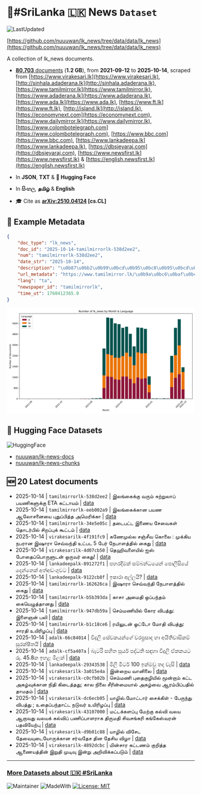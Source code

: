 # 📄#SriLanka 🇱🇰 News `Dataset`

![LastUpdated](https://img.shields.io/badge/last_updated-2025--10--14_09:22:18-green)

[https://github.com/nuuuwan/lk_news/tree/data/data/lk_news](https://github.com/nuuuwan/lk_news/tree/data/data/lk_news)

A collection of lk_news documents.

- [**80,703** documents](https://github.com/nuuuwan/lk_news/tree/data/data/lk_news) (**1.2 GB**), from **2021-09-12** to **2025-10-14**, scraped from [https://www.virakesari.lk](https://www.virakesari.lk), [http://sinhala.adaderana.lk](http://sinhala.adaderana.lk), [https://www.tamilmirror.lk](https://www.tamilmirror.lk), [https://www.adaderana.lk](https://www.adaderana.lk), [https://www.ada.lk](https://www.ada.lk), [https://www.ft.lk](https://www.ft.lk), [http://island.lk](http://island.lk), [https://economynext.com](https://economynext.com), [https://www.dailymirror.lk](https://www.dailymirror.lk), [https://www.colombotelegraph.com](https://www.colombotelegraph.com), [https://www.bbc.com](https://www.bbc.com), [https://www.lankadeepa.lk](https://www.lankadeepa.lk), [https://dbsjeyaraj.com](https://dbsjeyaraj.com), [https://www.newsfirst.lk](https://www.newsfirst.lk) & [https://english.newsfirst.lk](https://english.newsfirst.lk)

- In **JSON**, **TXT** & **🤗 Hugging Face**

- In **සිංහල**, **தமிழ்** & **English**

- 🎓 Cite as **[arXiv:2510.04124](https://arxiv.org/abs/2510.04124) [cs.CL]**

## 📝 Example Metadata

```json
{
    "doc_type": "lk_news",
    "doc_id": "2025-10-14-tamilmirrorlk-538d2ee2",
    "num": "tamilmirrorlk-538d2ee2",
    "date_str": "2025-10-14",
    "description": "\u0b87\u0bb2\u0b99\u0bcd\u0b95\u0bc8\u0b95\u0bcd\u0b95\u0bc1 \u0bb5\u0bb0\u0bc1\u0bae\u0bcd \u0b9a\u0bc1\u0bb1\u0bcd\u0bb1\u0bc1\u0bb2\u0bbe\u0baa\u0bcd \u0baa\u0baf\u0ba3\u0bbf\u0b95\u0bb3\u0bc1\u0b95\u0bcd\u0b95\u0bc1 ETA \u0b95\u0b9f\u0bcd\u0b9f\u0bbe\u0baf\u0bae\u0bcd",
    "url_metadata": "https://www.tamilmirror.lk/\u0b9a\u0bc6\u0baf\u0bcd\u0ba4\u0bbf\u0b95\u0bb3\u0bcd/\u0b87\u0bb2\u0b99\u0bcd\u0b95\u0bc8\u0b95\u0bcd\u0b95\u0bc1-\u0bb5\u0bb0\u0bc1\u0bae\u0bcd-\u0b9a\u0bc1\u0bb1\u0bcd\u0bb1\u0bc1\u0bb2\u0bbe\u0baa\u0bcd-\u0baa\u0baf\u0ba3\u0bbf\u0b95\u0bb3\u0bc1\u0b95\u0bcd\u0b95\u0bc1-ETA-\u0b95\u0b9f\u0bcd\u0b9f\u0bbe\u0baf\u0bae\u0bcd/175-366236",
    "lang": "ta",
    "newspaper_id": "tamilmirrorlk",
    "time_ut": 1760412365.0
}
```

![Chart](https://raw.githubusercontent.com/nuuuwan/lk_news/refs/heads/data/data/lk_news/docs_by_month_and_lang.png)

## 🤗 Hugging Face Datasets

![HuggingFace](https://img.shields.io/badge/-HuggingFace-FDEE21?style=for-the-badge&logo=HuggingFace)

- [nuuuwan/lk-news-docs](https://huggingface.co/datasets/nuuuwan/lk-news-docs)
- [nuuuwan/lk-news-chunks](https://huggingface.co/datasets/nuuuwan/lk-news-chunks)

## 🆕 20 Latest documents

- 2025-10-14 | `tamilmirrorlk-538d2ee2` | இலங்கைக்கு வரும் சுற்றுலாப் பயணிகளுக்கு ETA கட்டாயம் | [data](https://github.com/nuuuwan/lk_news/tree/data/data/lk_news/2020s/2025/2025-10-14-tamilmirrorlk-538d2ee2)
- 2025-10-14 | `tamilmirrorlk-eeb002a9` | இலங்கைக்கான பயண ஆலோசனையை புதுப்பித்த அமெரிக்கா | [data](https://github.com/nuuuwan/lk_news/tree/data/data/lk_news/2020s/2025/2025-10-14-tamilmirrorlk-eeb002a9)
- 2025-10-14 | `tamilmirrorlk-34e5e05c` | தடைபட்ட இணைய சேவைகள் தொடர்பில் சிறப்புக் கூட்டம் | [data](https://github.com/nuuuwan/lk_news/tree/data/data/lk_news/2020s/2025/2025-10-14-tamilmirrorlk-34e5e05c)
- 2025-10-14 | `virakesarilk-4f191fc9` | கணேமுல்ல சஞ்சீவ கொலை : முக்கிய நபரான இஷாரா செவ்வந்தி உட்பட 5 பேர் நேபாளத்தில் கைது | [data](https://github.com/nuuuwan/lk_news/tree/data/data/lk_news/2020s/2025/2025-10-14-virakesarilk-4f191fc9)
- 2025-10-14 | `virakesarilk-4d07cb50` | தெஹிவளையில் ஐஸ் போதைப்பொருளுடன் ஒருவர் கைது! | [data](https://github.com/nuuuwan/lk_news/tree/data/data/lk_news/2020s/2025/2025-10-14-virakesarilk-4d07cb50)
- 2025-10-14 | `lankadeepalk-891272f1` | පහරදීමක් සම්බන්ධයෙන් පොලීසියේ දෙන්නෙක් අත්අඩංගුවට | [data](https://github.com/nuuuwan/lk_news/tree/data/data/lk_news/2020s/2025/2025-10-14-lankadeepalk-891272f1)
- 2025-10-14 | `lankadeepalk-9122cb8f` | ඉෂාරා අල්ලයි? | [data](https://github.com/nuuuwan/lk_news/tree/data/data/lk_news/2020s/2025/2025-10-14-lankadeepalk-9122cb8f)
- 2025-10-14 | `tamilmirrorlk-162626ca` | இஷாரா செவ்வந்தி நேபாளத்தில் கைது | [data](https://github.com/nuuuwan/lk_news/tree/data/data/lk_news/2020s/2025/2025-10-14-tamilmirrorlk-162626ca)
- 2025-10-14 | `tamilmirrorlk-b5b393da` | காசா அமைதி ஒப்பந்தம் கையெழுத்தானது | [data](https://github.com/nuuuwan/lk_news/tree/data/data/lk_news/2020s/2025/2025-10-14-tamilmirrorlk-b5b393da)
- 2025-10-14 | `tamilmirrorlk-947db59a` | செம்மணியில் கோர விபத்து: இளைஞன் பலி | [data](https://github.com/nuuuwan/lk_news/tree/data/data/lk_news/2020s/2025/2025-10-14-tamilmirrorlk-947db59a)
- 2025-10-14 | `tamilmirrorlk-b1c18ce6` | ரயிலுடன் ஓட்டோ மோதி விபத்து: சாரதி உயிரிழப்பு | [data](https://github.com/nuuuwan/lk_news/tree/data/data/lk_news/2020s/2025/2025-10-14-tamilmirrorlk-b1c18ce6)
- 2025-10-14 | `adalk-66c84014` | විදුලි සේවකයන්ගේ වරප්‍රසාද හා අයිතිවාසිකම් සුරක්ෂිතයි | [data](https://github.com/nuuuwan/lk_news/tree/data/data/lk_news/2020s/2025/2025-10-14-adalk-66c84014)
- 2025-10-14 | `adalk-cf5a407a` | බැටරි සහිත සූර්ය පද්ධති සඳහා විදුලි ඒකකයට රු. 45.8ක ඉහළ මිලක් | [data](https://github.com/nuuuwan/lk_news/tree/data/data/lk_news/2020s/2025/2025-10-14-adalk-cf5a407a)
- 2025-10-14 | `lankadeepalk-29343538` | මිලි මීටර් 100 ඉක්මවූ තද වැසි | [data](https://github.com/nuuuwan/lk_news/tree/data/data/lk_news/2020s/2025/2025-10-14-lankadeepalk-29343538)
- 2025-10-14 | `virakesarilk-3a015e4a` | இன்றைய வானிலை | [data](https://github.com/nuuuwan/lk_news/tree/data/data/lk_news/2020s/2025/2025-10-14-virakesarilk-3a015e4a)
- 2025-10-14 | `virakesarilk-c0cfb02b` | செம்மணி புதைகுழியில் மூன்றாம் கட்ட அகழ்வுக்கான நிதி கிடைத்தது; கால நிலை சீரின்மையால் அகழ்வை ஆரம்பிப்பதில் தாமதம் | [data](https://github.com/nuuuwan/lk_news/tree/data/data/lk_news/2020s/2025/2025-10-14-virakesarilk-c0cfb02b)
- 2025-10-14 | `virakesarilk-dc6ecb05` | யாழில்.மோட்டார் சைக்கிள் - பேருந்து விபத்து ; உதைப்பந்தாட்ட நடுவர் உயிரிழப்பு | [data](https://github.com/nuuuwan/lk_news/tree/data/data/lk_news/2020s/2025/2025-10-14-virakesarilk-dc6ecb05)
- 2025-10-14 | `virakesarilk-43107000` | மட்டக்களப்பு மேற்கு கல்வி வலய ஆறாவது வலயக் கல்விப் பணிப்பாளராக திருமதி சிவசங்கரி கங்கேஸ்வரன் பதவியேற்பு | [data](https://github.com/nuuuwan/lk_news/tree/data/data/lk_news/2020s/2025/2025-10-14-virakesarilk-43107000)
- 2025-10-14 | `virakesarilk-d9b01c88` | யாழில் விசேட தேவையுடையோருக்கான சர்வதேச தின தேசிய விழா | [data](https://github.com/nuuuwan/lk_news/tree/data/data/lk_news/2020s/2025/2025-10-14-virakesarilk-d9b01c88)
- 2025-10-14 | `virakesarilk-4892dcbc` | மின்சார கட்டணம் குறித்த ஆணையத்தின் இறுதி முடிவு இன்று அறிவிக்கப்படும் | [data](https://github.com/nuuuwan/lk_news/tree/data/data/lk_news/2020s/2025/2025-10-14-virakesarilk-4892dcbc)

---

### [More Datasets about 🇱🇰 #SriLanka](https://github.com/nuuuwan/lk_datasets)

![Maintainer](https://img.shields.io/badge/maintainer-nuuuwan-red)
![MadeWith](https://img.shields.io/badge/made_with-python-blue)
[![License: MIT](https://img.shields.io/badge/License-MIT-yellow.svg)](https://opensource.org/licenses/MIT)
